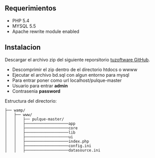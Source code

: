 ## Requerimientos

* PHP 5.4
* MYSQL 5.5
* Apache rewrite module enabled

## Instalacion

Descargar el archivo zip del siguiente reporsitorio <a href="https://github.com/tuzoftware/pulque" target="_blank">tuzoftware GitHub</a>.

* Descomprimir el zip dentro de el directorio htdocs o wwww
* Ejecutar el archivo bd.sql con algun entorno para mysql
* Para entrar poner como url localhost/pulque-master
* Usuario para entrar <b>admin</b>
* Contrasenia <b>password</b>

Estructura del directorio:
```
├── wamp/
│   ├── www/
│   │   ├── pulque-master/
│   │   ├───────────────────app
│   │   ├───────────────────core
│   │   ├───────────────────lib
│   │   ├───────────────────ui
│   │   ├───────────────────index.php
│   │   ├───────────────────config.ini
│   │   ├───────────────────datasource.ini

```

